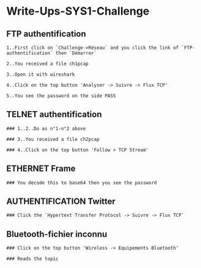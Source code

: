 # Write-Ups-SYS1-Challenge

## FTP authentification
```
1..First click on `Challenge->Réseau` and you click the link of `FTP-authentification` then `Démarrer`

2..You received a file ch1pcap

3..Open it with wireshark

4..Click on the top button 'Analyser -> Suivre -> Flux TCP'

5..You see the password on the side PASS

```
## TELNET authentification
```
### 1..2..Do as n°1-n°2 above

### 3..You received a file ch2pcap

### 4..Click on the top button 'Follow > TCP Stream'
```
## ETHERNET Frame
```
### You decode this to base64 then you see the password
```
## AUTHENTIFICATION Twitter
```
### Click the `Hypertext Transfer Protocol -> Suivre -> Flux TCP`
```

## Bluetooth-fichier inconnu
```
### Click on the top button 'Wireless -> Equipements Bluetooth'

### Reads the topic
```